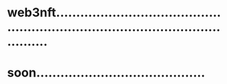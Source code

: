 # web3nft........................................................................................................
# soon..........................................
